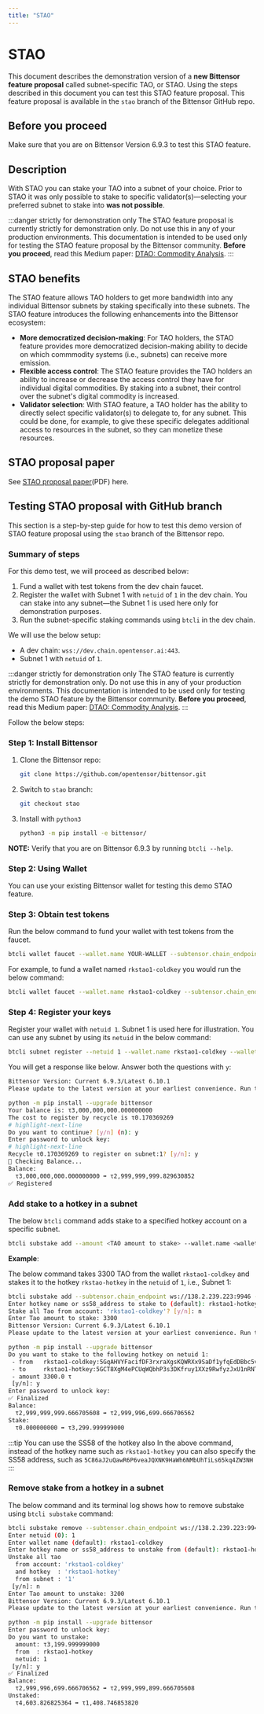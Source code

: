 ```yaml
---
title: "STAO"
---
```


# STAO

This document describes the demonstration version of a **new Bittensor feature proposal** called subnet-specific TAO, or STAO. Using the steps described in this document you can test this STAO feature proposal. This feature proposal is available in the `stao` branch of the Bittensor GitHub repo.

## Before you proceed

Make sure that you are on Bittensor Version 6.9.3 to test this STAO feature.

## Description

With STAO you can stake your TAO into a subnet of your choice. Prior to STAO it was only possible to stake to specific validator(s)&mdash;selecting your preferred subnet to stake into **was not possible**. 

:::danger strictly for demonstration only
The STAO feature proposal is currently strictly for demonstration only. Do not use this in any of your production environments. This documentation is intended to be used only for testing the STAO feature proposal by the Bittensor community. **Before you proceed**, read this Medium paper: [DTAO: Commodity Analysis](https://medium.com/@unconst/dtao-security-analysis-611bab34baef).
:::

## STAO benefits

The STAO feature allows TAO holders to get more bandwidth into any individual Bittensor subnets by staking specifically into these subnets. The STAO feature introduces the following enhancements into the Bittensor ecosystem:

- **More democratized decision-making**: For TAO holders, the STAO feature provides more democratized decision-making ability to decide on which commmodity systems (i.e., subnets) can receive more emission.
- **Flexible access control**: The STAO feature provides the TAO holders an ability to increase or decrease the access control they have for individual digital commodities. By staking into a subnet, their control over the subnet's digital commodity is increased.
- **Validator selection**: With STAO feature, a TAO holder has the ability to directly select specific validator(s) to delegate to, for any subnet. This could be done, for example, to give these specific delegates additional access to resources in the subnet, so they can monetize these resources.

## STAO proposal paper

See [STAO proposal paper](#)(PDF) here. 

## Testing STAO proposal with GitHub branch

This section is a step-by-step guide for how to test this demo version of STAO feature proposal using the `stao` branch of the Bittensor repo. 

### Summary of steps

For this demo test, we will proceed as described below:

1. Fund a wallet with test tokens from the dev chain faucet.
2. Register the wallet with Subnet 1 with `netuid` of `1` in the dev chain. You can stake into any subnet&mdash;the Subnet 1 is used here only for demonstration purposes.
3. Run the subnet-specific staking commands using `btcli` in the dev chain.

We will use the below setup:

- A dev chain: `wss://dev.chain.opentensor.ai:443`.
- Subnet 1 with `netuid` of `1`.

:::danger strictly for demonstration only
The STAO feature is currently strictly for demonstration only. Do not use this in any of your production environments. This documentation is intended to be used only for testing the demo STAO feature by the Bittensor community. **Before you proceed**, read this Medium paper: [DTAO: Commodity Analysis](https://medium.com/@unconst/dtao-security-analysis-611bab34baef).
:::

Follow the below steps:

### Step 1: Install Bittensor

1. Clone the Bittensor repo:

    ```bash
    git clone https://github.com/opentensor/bittensor.git
    ```
3. Switch to `stao` branch:

    ```bash
    git checkout stao
    ```

4. Install with `python3`

    ```bash
    python3 -m pip install -e bittensor/
    ```

  **NOTE:** Verify that you are on Bittensor 6.9.3 by running `btcli --help`.

### Step 2: Using Wallet

You can use your existing Bittensor wallet for testing this demo STAO feature.

### Step 3: Obtain test tokens

Run the below command to fund your wallet with test tokens from the faucet. 

```bash title="NOTE: Replace YOUR-WALLET with your wallet name"
btcli wallet faucet --wallet.name YOUR-WALLET --subtensor.chain_endpoint wss://dev.chain.opentensor.ai:443
```

For example, to fund a wallet named `rkstao1-coldkey` you would run the below command:

```bash
btcli wallet faucet --wallet.name rkstao1-coldkey --subtensor.chain_endpoint ws://138.2.239.223:9946
```

### Step 4: Register your keys

Register your wallet with `netuid 1`. Subnet 1 is used here for illustration. You can use any subnet by using its `netuid` in the below command:

```bash title="NOTE: Use the wallet you funded above"
btcli subnet register --netuid 1 --wallet.name rkstao1-coldkey --wallet.hotkey rkstao1-hotkey --subtensor.chain_endpoint ws://138.2.239.223:9946
```

You will get a response like below. Answer both the questions with `y`:

```bash
Bittensor Version: Current 6.9.3/Latest 6.10.1
Please update to the latest version at your earliest convenience. Run the following command to upgrade:

python -m pip install --upgrade bittensor
Your balance is: τ3,000,000,000.000000000
The cost to register by recycle is τ0.170369269
# highlight-next-line
Do you want to continue? [y/n] (n): y
Enter password to unlock key:
# highlight-next-line
Recycle τ0.170369269 to register on subnet:1? [y/n]: y
📡 Checking Balance...
Balance:
  τ3,000,000,000.000000000 ➡ τ2,999,999,999.829630852
✅ Registered
```

### Add stake to a hotkey in a subnet

The below `btcli` command adds stake to a specified hotkey account on a specific subnet.

```bash
btcli substake add --amount <TAO amount to stake> --wallet.name <wallet to get TAO from> --hotkey <ss58_address of the stake destination>
```

**Example**:

The below command takes 3300 TAO from the wallet `rkstao1-coldkey` and stakes it to the hotkey `rkstao-hotkey` in the `netuid` of `1`, i.e., Subnet 1:

```bash
btcli substake add --subtensor.chain_endpoint ws://138.2.239.223:9946 --netuid 1 --wallet.name rkstao1-coldkey
Enter hotkey name or ss58_address to stake to (default): rkstao1-hotkey
Stake all Tao from account: 'rkstao1-coldkey'? [y/n]: n
Enter Tao amount to stake: 3300
Bittensor Version: Current 6.9.3/Latest 6.10.1
Please update to the latest version at your earliest convenience. Run the following command to upgrade:

python -m pip install --upgrade bittensor
Do you want to stake to the following hotkey on netuid 1:
 - from   rkstao1-coldkey:5GqAHVYFacifDF3rxraXgsKQWRXx9SaDf1yfqEdDBbc5vqau
 - to     rkstao1-hotkey:5GCT8XgM4ePCUqWQbhP3s3DKfruy1XXz9RwfyzJxU1nRNThB
 - amount 3300.0 τ
 [y/n]: y
Enter password to unlock key:
✅ Finalized
Balance:
  τ2,999,999,999.666705608 ➡ τ2,999,996,699.666706562
Stake:
  τ0.000000000 ➡ τ3,299.999999000
```

:::tip You can use the SS58 of the hotkey also
In the above command, instead of the hotkey name such as `rkstao1-hotkey` you can also specify the SS58 address, such as `5C86aJ2uQawR6P6veaJQXNK9HaWh6NMbUhTiLs65kq4ZW3NH` 
:::

### Remove stake from a hotkey in a subnet

The below command and its terminal log shows how to remove substake using `btcli substake` command:

```bash
btcli substake remove --subtensor.chain_endpoint ws://138.2.239.223:9946
Enter netuid (0): 1
Enter wallet name (default): rkstao1-coldkey
Enter hotkey name or ss58_address to unstake from (default): rkstao1-hotkey
Unstake all τao
  from account: 'rkstao1-coldkey'
  and hotkey  : 'rkstao1-hotkey'
  from subnet : '1'
 [y/n]: n
Enter Tao amount to unstake: 3200
Bittensor Version: Current 6.9.3/Latest 6.10.1
Please update to the latest version at your earliest convenience. Run the following command to upgrade:

python -m pip install --upgrade bittensor
Enter password to unlock key:
Do you want to unstake:
  amount: τ3,199.999999000
  from  : rkstao1-hotkey
  netuid: 1
 [y/n]: y
✅ Finalized
Balance:
  τ2,999,996,699.666706562 ➡ τ2,999,999,899.666705608
Unstaked:
  τ4,603.826825364 ➡ τ1,408.746853820
```